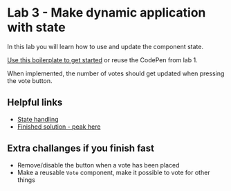 # Lab 3 - Make dynamic application with state

In this lab you will learn how to use and update the component state.

[Use this boilerplate to get started](https://codepen.io/Hagerstrom/pen/mqwJyd) or reuse the CodePen from lab 1.

When implemented, the number of votes should get updated when pressing the vote button.

## Helpful links
- [State handling](https://facebook.github.io/react/docs/state-and-lifecycle.html#adding-local-state-to-a-class)
- [Finished solution - peak here](https://codepen.io/Hagerstrom/pen/YEQPgM)

## Extra challanges if you finish fast

- Remove/disable the button when a vote has been placed
- Make a reusable `Vote` component, make it possible to vote for other things

